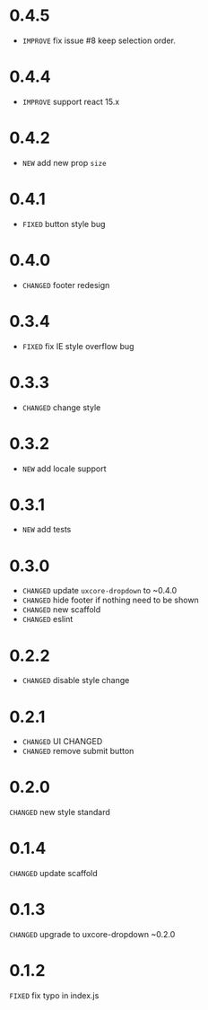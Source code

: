 # 0.4.5

* `IMPROVE` fix issue #8 keep selection order.

# 0.4.4

* `IMPROVE` support react 15.x

# 0.4.2

* `NEW` add new prop `size`

# 0.4.1

* `FIXED` button style bug

# 0.4.0

* `CHANGED` footer redesign

# 0.3.4

* `FIXED` fix IE style overflow bug

# 0.3.3

* `CHANGED` change style

# 0.3.2

* `NEW` add locale support 

# 0.3.1

* `NEW` add tests

# 0.3.0

* `CHANGED` update `uxcore-dropdown` to ~0.4.0
* `CHANGED` hide footer if nothing need to be shown
* `CHANGED` new scaffold
* `CHANGED` eslint

# 0.2.2

* `CHANGED` disable style change

# 0.2.1

* `CHANGED` UI CHANGED
* `CHANGED` remove submit button

# 0.2.0

`CHANGED` new style standard

# 0.1.4

`CHANGED` update scaffold

# 0.1.3

`CHANGED` upgrade to uxcore-dropdown ~0.2.0

# 0.1.2

`FIXED` fix typo in index.js
